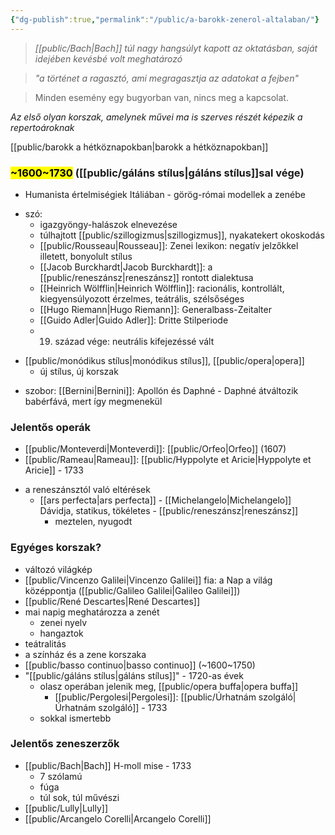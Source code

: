 ```yaml
---
{"dg-publish":true,"permalink":"/public/a-barokk-zenerol-altalaban/"}
---
```


> *[[public/Bach\|Bach]] túl nagy hangsúlyt kapott az oktatásban, saját idejében kevésbé volt meghatározó*

> *"a történet a ragasztó, ami megragasztja az adatokat a fejben"*

> Minden esemény egy bugyorban van, nincs meg a kapcsolat.

*Az első olyan korszak, amelynek művei ma is szerves részét képezik a repertoároknak*

[[public/barokk a hétköznapokban\|barokk a hétköznapokban]]

### <mark>~1600~1730</mark> ([[public/gáláns stílus\|gáláns stílus]]sal vége)
- Humanista értelmiségiek Itáliában - görög-római modellek a zenébe	
* szó:
	- igazgyöngy-halászok elnevezése
	- túlhajtott [[public/szillogizmus\|szillogizmus]], nyakatekert okoskodás
	- [[public/Rousseau\|Rousseau]]: Zenei lexikon: negatív jelzőkkel illetett, bonyolult stílus
	* [[Jacob Burckhardt\|Jacob Burckhardt]]: a [[public/reneszánsz\|reneszánsz]] rontott dialektusa
	* [[Heinrich Wölfflin\|Heinrich Wölfflin]]: racionális, kontrollált, kiegyensúlyozott
	érzelmes, teátrális, szélsőséges
	* [[Hugo Riemann\|Hugo Riemann]]: Generalbass-Zeitalter
	* [[Guido Adler\|Guido Adler]]: Dritte Stilperiode
	* 19. század vége: neutrális kifejezéssé vált
	
- [[public/monódikus stílus\|monódikus stílus]], [[public/opera\|opera]]
	- új stílus, új korszak

* szobor: [[Bernini\|Bernini]]: Apollón és Daphné
		- Daphné átváltozik babérfává, mert így megmenekül

### Jelentős operák
- [[public/Monteverdi\|Monteverdi]]: [[public/Orfeo\|Orfeo]] (1607)
- [[public/Rameau\|Rameau]]: [[public/Hyppolyte et Aricie\|Hyppolyte et Aricie]] - 1733
* a reneszánsztól való eltérések
	* [[ars perfecta\|ars perfecta]] - [[Michelangelo\|Michelangelo]] Dávidja, statikus, tökéletes - [[public/reneszánsz\|reneszánsz]]
		* meztelen, nyugodt

### Egyéges korszak?
* változó világkép
* [[public/Vincenzo Galilei\|Vincenzo Galilei]] fia: a Nap a világ középpontja ([[public/Galileo Galilei\|Galileo Galilei]])
* [[public/René Descartes\|René Descartes]]
* mai napig meghatározza a zenét
	* zenei nyelv
	* hangaztok
* teátralitás
* a színház és a zene korszaka
* [[public/basso continuo\|basso continuo]] (~1600~1750)
* "[[public/gáláns stílus\|gáláns stílus]]" - 1720-as évek
	* olasz operában jelenik meg, [[public/opera buffa\|opera buffa]]
		* [[public/Pergolesi\|Pergolesi]]: [[public/Úrhatnám szolgáló\|Úrhatnám szolgáló]] - 1733
	* sokkal ismertebb

### Jelentős zeneszerzők
* [[public/Bach\|Bach]] H-moll mise - 1733
	* 7 szólamú
	* fúga
	* túl sok, túl művészi
* [[public/Lully\|Lully]]
* [[public/Arcangelo Corelli\|Arcangelo Corelli]]